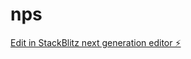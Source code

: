 # nps

[Edit in StackBlitz next generation editor ⚡️](https://stackblitz.com/~/github.com/efiorini/nps)